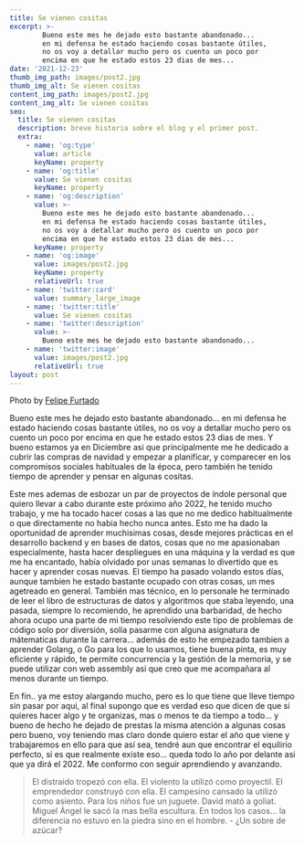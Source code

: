 ```yaml
---
title: Se vienen cositas
excerpt: >-
        Bueno este mes he dejado esto bastante abandonado... 
        en mi defensa he estado haciendo cosas bastante útiles, 
        no os voy a detallar mucho pero os cuento un poco por 
        encima en que he estado estos 23 dias de mes...
date: '2021-12-23'
thumb_img_path: images/post2.jpg
thumb_img_alt: Se vienen cositas
content_img_path: images/post2.jpg
content_img_alt: Se vienen cositas
seo:
  title: Se vienen cositas
  description: breve historia sobre el blog y el primer post.
  extra:
    - name: 'og:type'
      value: article
      keyName: property
    - name: 'og:title'
      value: Se vienen cositas
      keyName: property
    - name: 'og:description'
      value: >-
        Bueno este mes he dejado esto bastante abandonado... 
        en mi defensa he estado haciendo cosas bastante útiles, 
        no os voy a detallar mucho pero os cuento un poco por 
        encima en que he estado estos 23 dias de mes...
      keyName: property
    - name: 'og:image'
      value: images/post2.jpg
      keyName: property
      relativeUrl: true
    - name: 'twitter:card'
      value: summary_large_image
    - name: 'twitter:title'
      value: Se vienen cositas
    - name: 'twitter:description'
      value: >-
        Bueno este mes he dejado esto bastante abandonado...
    - name: 'twitter:image'
      value: images/post2.jpg
      relativeUrl: true
layout: post
---
```


Photo by [Felipe Furtado](https://unsplash.com/photos/2zDXqgTzEFE)

Bueno este mes he dejado esto bastante abandonado... en mi defensa he estado haciendo cosas bastante útiles, no
os voy a detallar mucho pero os cuento un poco por encima en que he estado estos 23 dias de mes. Y bueno estamos ya en Diciembre asi que principalmente me he dedicado a cubrir las compras de navidad y empezar a planificar, y comparecer en los compromisos sociales habituales de la época, pero también he tenido tiempo de aprender y pensar en algunas cositas.

Este mes ademas de esbozar un par de proyectos de índole personal que quiero llevar a cabo durante este próximo año 2022, he tenido mucho trabajo, y me ha tocado hacer cosas a las que no me dedico habitualmente o que directamente no habia hecho nunca antes. Esto me ha dado la oportunidad de aprender muchisimas cosas, desde mejores prácticas en el desarrollo backend y en bases de datos, cosas que no me apasionaban especialmente, hasta hacer despliegues en una máquina y la verdad es que me ha encantado, había olvidado por unas semanas lo divertido que es hacer y aprender cosas nuevas. El tiempo ha pasado volando estos días, aunque tambien he estado bastante ocupado con otras cosas, un mes agetreado en general. También mas técnico, en lo personale he terminado de leer
el libro de estructuras de datos y algoritmos que staba leyendo, una pasada, siempre lo recomiendo, he aprendido una barbaridad, de hecho ahora ocupo una parte de mi tiempo resolviendo este tipo de problemas de código solo por diversión, solía pasarme con alguna asignatura de mátematicas durante la carrera...
además de esto he empezado tambien a aprender Golang, o Go para los que lo usamos, tiene buena pinta, es muy eficiente y rápido, te permite concurrencia y la gestión de la memoria, y se puede utilizar con web assembly asi que creo que me acompañara al menos durante un tiempo.

En fin.. ya me estoy alargando mucho, pero es lo que tiene que lleve tiempo sin pasar por aqui, al final supongo que es verdad eso que dicen de que si quieres hacer algo y te organizas, mas o menos te da tiempo a todo...
y bueno de hecho he dejado de prestas la misma atención a algunas cosas pero bueno, voy teniendo mas claro donde quiero estar el año que viene y trabajaremos en ello para que así sea, tendré aun que encontrar el equilirio perfecto, si es que realmente existe eso... queda todo lo año por delante asi que ya dirá el 2022. Me conformo con seguir aprendiendo y avanzando.




> El distraído tropezó con ella.
El violento la utilizó como proyectil.
El emprendedor construyó con ella.
El campesino cansado la utilizó como asiento.
Para los niños fue un juguete.
David mató a goliat.
Miguel Ángel le sacó la mas bella escultura.
En todos los casos...
la diferencia no estuvo en la piedra sino 
en el hombre. - ¿Un sobre de azúcar?

